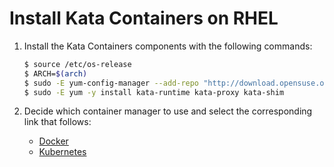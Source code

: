 # Install Kata Containers on RHEL

1. Install the Kata Containers components with the following commands:

   ```bash
   $ source /etc/os-release
   $ ARCH=$(arch)
   $ sudo -E yum-config-manager --add-repo "http://download.opensuse.org/repositories/home:/katacontainers:/releases:/${ARCH}:/master/RHEL_${VERSION_ID}/home:katacontainers:releases:${ARCH}:master.repo"
   $ sudo -E yum -y install kata-runtime kata-proxy kata-shim
   ```

2. Decide which container manager to use and select the corresponding link that follows:

   - [Docker](docker/rhel-docker-install.md)
   - [Kubernetes](https://github.com/kata-containers/documentation/blob/master/Developer-Guide.md#run-kata-containers-with-kubernetes)
